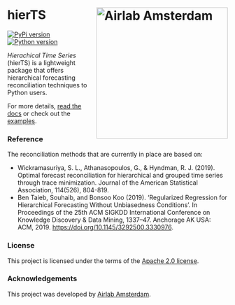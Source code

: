 # hierTS <img src="https://icai.ai/wp-content/uploads/2020/01/AIRLabAmsterdam-10-6-gecomprimeerd-transparant.png" width="300" alt="Airlab Amsterdam" align="right"> 
[![PyPi version](https://img.shields.io/pypi/v/hierts)](https://pypi.org/project/hierts/)
[![Python version](https://img.shields.io/pypi/pyversions/hierts)](https://docs.conda.io/en/latest/miniconda.html)

_Hierachical Time Series_ (hierTS) is a lightweight package that offers hierarchical forecasting reconciliation techniques to Python users.

For more details, [read the docs](https://hierts.readthedocs.io/en/latest/index.html) or check out the [examples](https://github.com/elephaint/hierts/tree/main/examples).

### Reference ###
The reconciliation methods that are currently in place are based on:
* Wickramasuriya, S. L., Athanasopoulos, G., & Hyndman, R. J. (2019). Optimal forecast reconciliation for hierarchical and grouped time series through trace minimization. Journal of the American Statistical Association, 114(526), 804-819.
* Ben Taieb, Souhaib, and Bonsoo Koo (2019). ‘Regularized Regression for Hierarchical Forecasting Without Unbiasedness Conditions’. In Proceedings of the 25th ACM SIGKDD International Conference on Knowledge Discovery & Data Mining, 1337–47. Anchorage AK USA: ACM, 2019. https://doi.org/10.1145/3292500.3330976.


### License ###
This project is licensed under the terms of the [Apache 2.0 license](https://github.com/elephaint/hierts/blob/main/LICENSE).

### Acknowledgements ###
This project was developed by [Airlab Amsterdam](https://icai.ai/airlab/).